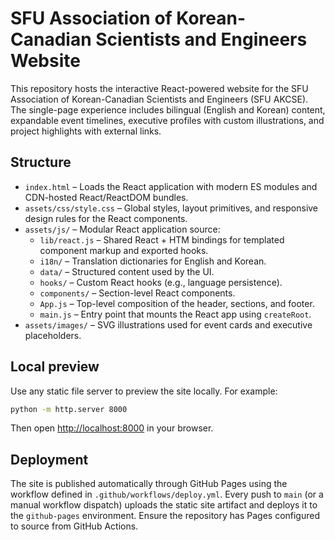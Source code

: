 # SFU Association of Korean-Canadian Scientists and Engineers Website

This repository hosts the interactive React-powered website for the SFU Association of Korean-Canadian Scientists and Engineers (SFU AKCSE). The single-page experience includes bilingual (English and Korean) content, expandable event timelines, executive profiles with custom illustrations, and project highlights with external links.

## Structure

- `index.html` – Loads the React application with modern ES modules and CDN-hosted React/ReactDOM bundles.
- `assets/css/style.css` – Global styles, layout primitives, and responsive design rules for the React components.
- `assets/js/` – Modular React application source:
  - `lib/react.js` – Shared React + HTM bindings for templated component markup and exported hooks.
  - `i18n/` – Translation dictionaries for English and Korean.
  - `data/` – Structured content used by the UI.
  - `hooks/` – Custom React hooks (e.g., language persistence).
  - `components/` – Section-level React components.
  - `App.js` – Top-level composition of the header, sections, and footer.
  - `main.js` – Entry point that mounts the React app using `createRoot`.
- `assets/images/` – SVG illustrations used for event cards and executive placeholders.

## Local preview

Use any static file server to preview the site locally. For example:

```bash
python -m http.server 8000
```

Then open <http://localhost:8000> in your browser.

## Deployment

The site is published automatically through GitHub Pages using the workflow defined in `.github/workflows/deploy.yml`. Every push to `main` (or a manual workflow dispatch) uploads the static site artifact and deploys it to the `github-pages` environment. Ensure the repository has Pages configured to source from GitHub Actions.
